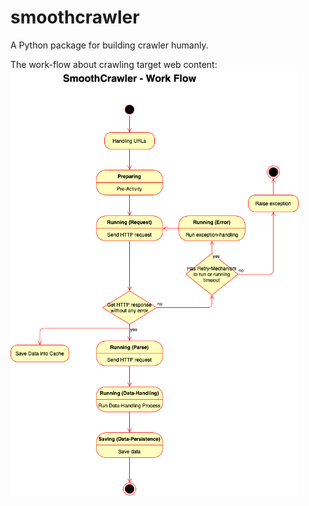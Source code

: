 # smoothcrawler

A Python package for building crawler humanly.

The work-flow about crawling target web content: <br>
<img src="https://github.com/Chisanan232/pytsunami/blob/master/doc/imgs/SmoothCrawler-Work_Flow.png" width="461" height="681" alt="Crawler work-flow"/><br/>

